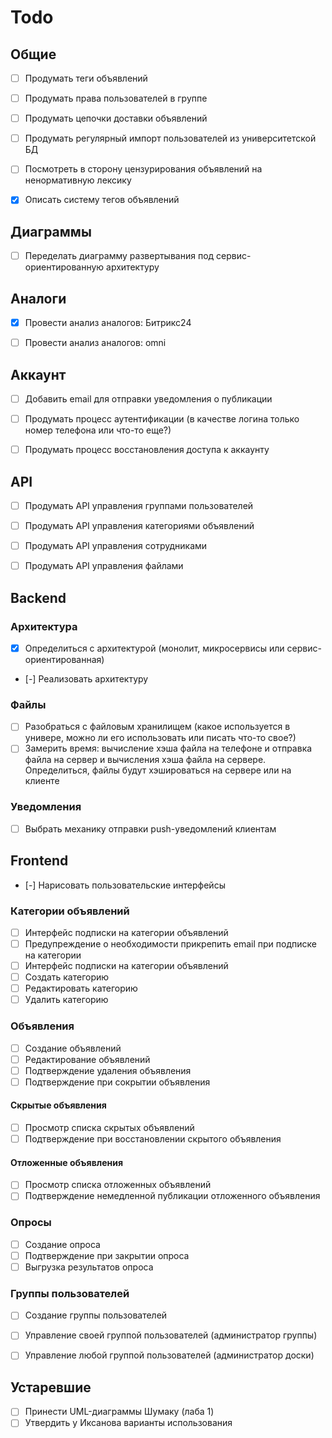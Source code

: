 # Todo
## Общие
- [ ] Продумать теги объявлений
- [ ] Продумать права пользователей в группе
- [ ] Продумать цепочки доставки объявлений
- [ ] Продумать регулярный импорт пользователей из университетской БД
- [ ] Посмотреть в сторону цензурирования объявлений на ненормативную лексику
- [x] Описать систему тегов объявлений



## Диаграммы
- [ ] Переделать диаграмму развертывания под сервис-ориентированную архитектуру



## Аналоги
- [x] Провести анализ аналогов: Битрикс24
- [ ] Провести анализ аналогов: omni



## Аккаунт
- [ ] Добавить email для отправки уведомления о публикации
- [ ] Продумать процесс аутентификации (в качестве логина только номер телефона или что-то еще?)
- [ ] Продумать процесс восстановления доступа к аккаунту



## API
- [ ] Продумать API управления группами пользователей
- [ ] Продумать API управления категориями объявлений
- [ ] Продумать API управления сотрудниками
- [ ] Продумать API управления файлами



## Backend
### Архитектура
- [x] Определиться с архитектурой (монолит, микросервисы или сервис-ориентированная)
- [-] Реализовать архитектуру

### Файлы
- [ ] Разобраться с файловым хранилищем (какое используется в универе, можно ли его использовать или писать что-то
  свое?)
- [ ] Замерить время: вычисление хэша файла на телефоне и отправка файла на сервер и вычисления хэша файла на сервере.
  Определиться, файлы будут хэшироваться на сервере или на клиенте

### Уведомления
- [ ] Выбрать механику отправки push-уведомлений клиентам



## Frontend
- [-] Нарисовать пользовательские интерфейсы

### Категории объявлений
- [ ] Интерфейс подписки на категории объявлений
- [ ] Предупреждение о необходимости прикрепить email при подписке на категории
- [ ] Интерфейс подписки на категории объявлений
- [ ] Создать категорию
- [ ] Редактировать категорию
- [ ] Удалить категорию

### Объявления
- [ ] Создание объявлений
- [ ] Редактирование объявлений
- [ ] Подтверждение удаления объявления
- [ ] Подтверждение при сокрытии объявления

#### Скрытые объявления
- [ ] Просмотр списка скрытых объявлений
- [ ] Подтверждение при восстановлении скрытого объявления

#### Отложенные объявления
- [ ] Просмотр списка отложенных объявлений
- [ ] Подтверждение немедленной публикации отложенного объявления

### Опросы
- [ ] Создание опроса
- [ ] Подтверждение при закрытии опроса
- [ ] Выгрузка результатов опроса

### Группы пользователей
- [ ] Создание группы пользователей
- [ ] Управление своей группой пользователей (администратор группы)
- [ ] Управление любой группой пользователей (администратор доски)
 


## Устаревшие
- [ ] Принести UML-диаграммы Шумаку (лаба 1)
- [ ] Утвердить у Иксанова варианты использования
